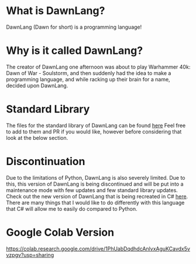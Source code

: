 # What is DawnLang?  
DawnLang (Dawn for short) is a programming language!   
# Why is it called DawnLang?  
The creator of DawnLang one afternoon was about to play Warhammer 40k: Dawn of War - Soulstorm, and then suddenly had the idea to make a programming language, and while racking up their brain for a name, decided upon DawnLang.  
# Standard Library  
The files for the standard library of DawnLang can be found <a href="https://github.com/Pyro569/DawnLibs">here</a>  Feel free to add to them and PR if you would like, however before considering that look at the below section.  
# Discontinuation  
Due to the limitations of Python, DawnLang is also severely limited. Due to this, this version of DawnLang is being discontinued and will be put into a maintenance mode with few updates and few standard library updates. Check out the new version of DawnLang that is being recreated in C# <a href="https://github.com/Pyro569/DawnLang-Plus-Plus">here</a>. There are many things that I would like to do differently with this language that C# will allow me to easily do compared to Python.
# Google Colab Version  
https://colab.research.google.com/drive/1PhUabDqdhdcAnlvxAguKCavdx5vvzpgv?usp=sharing
